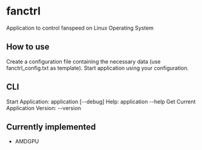 # fanctrl
Application to control fanspeed on Linux Operating System

## How to use
Create a configuration file containing the necessary data (use fanctrl_config.txt as template).
Start application using your configuration.

## CLI
Start Application: application <path-to-config-file> [--debug]
Help: application --help
Get Current Application Version: --version

## Currently implemented
- AMDGPU
